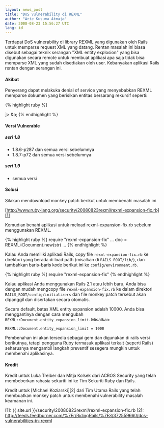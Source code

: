 ```yaml
---
layout: news_post
title: "DoS vulnerability di REXML"
author: "Arie Kusuma Atmaja"
date: 2008-08-23 15:56:27 UTC
lang: id
---
```


Terdapat DoS vulnerability di library REXML yang digunakan oleh Rails
untuk memparse request XML yang datang. Rentan masalah ini biasa disebut
sebagai teknik serangan \"XML entity explosion\" yang bisa digunakan
secara remote untuk membuat aplikasi apa saja tidak bisa memparse XML
yang sudah disediakan oleh user. Kebanyakan aplikasi Rails rentan dengan
serangan ini.

#### Akibat

Penyerang dapat melakuka denial of service yang menyebabkan REXML
memparse dokumen yang berisikan entitas bersarang rekursif seperti:

<nomarkdown markdown="1">

{% highlight ruby %}
<?xml version="1.0" encoding="UTF-8"?>
<!DOCTYPE member [
  <!ENTITY a "&b;&b;&b;&b;&b;&b;&b;&b;&b;&b;">
  <!ENTITY b "&c;&c;&c;&c;&c;&c;&c;&c;&c;&c;">
  <!ENTITY c "&d;&d;&d;&d;&d;&d;&d;&d;&d;&d;">
  <!ENTITY d "&e;&e;&e;&e;&e;&e;&e;&e;&e;&e;">
  <!ENTITY e "&f;&f;&f;&f;&f;&f;&f;&f;&f;&f;">
  <!ENTITY f "&g;&g;&g;&g;&g;&g;&g;&g;&g;&g;">
  <!ENTITY g "xxxxxxxxxxxxxxxxxxxxxxxxxxxxxx">
]>
<member>
&a;
</member>
{% endhighlight %}

</nomarkdown>

#### Versi Vulnerable

##### seri 1.8

* 1\.8.6-p287 dan semua versi sebelumnya
* 1\.8.7-p72 dan semua versi sebelumnya

##### seri 1.9

* semua versi

#### Solusi

Silakan mendownload monkey patch berikut untuk membenahi masalah ini.

[http://www.ruby-lang.org/security/20080823rexml/rexml-expansion-fix.rb][1]

Kemudian benahi aplikasi untuk meload rexml-expansion-fix.rb sebelum
menggunakan REXML.

<nomarkdown markdown="1">

{% highlight ruby %}
require "rexml-expansion-fix"
...
doc = REXML::Document.new(str)
...
{% endhighlight %}

</nomarkdown>

Kalau Anda memiliki aplikasi Rails, copy file `rexml-expansion-fix.rb`
ke direktori yang berada di load path (misalkan di `RAILS_ROOT/lib/`),
dan tambahkan baris-baris kode berikut ini ke `config/environment.rb`.

<nomarkdown markdown="1">

{% highlight ruby %}
require "rexml-expansion-fix"
{% endhighlight %}

</nomarkdown>

Kalau aplikasi Anda menggunakan Rails 2.1 atau lebih baru, Anda bisa
dengan mudah mengcopy file `rexml-expansion-fix.rb` ke dalam direktori
`RAILS_ROOT/config/initializers` dan file monkey patch tersebut akan
dipanggil dan disertakan secara otomatis.

Secara default, batas XML entity expansion adalah 10000. Anda bisa
menggantinya dengan cara mengubah
`REXML::Document.entity_expansion_limit`. Misalkan:

`REXML::Document.entity_expansion_limit = 1000`

Pembenahan ini akan tersedia sebagai gem dan digunakan di rails versi
berikutnya, tetapi pengguna Ruby termasuk aplikasi terkait (seperti
Rails) seharusnya mengambil langkah preventif sesegera mungkin untuk
membenahi aplikasinya.

#### Kredit

Kredit untuk Luka Treiber dan Mitja Kolsek dari ACROS Security yang
telah membeberkan rahasia sekuriti ini ke Tim Sekuriti Ruby dan Rails.

Kredit untuk [Michael Koziarski][2] dari Tim Utama Rails yang telah
membuatkan monkey patch untuk membenahi vulnerability masalah keamanan
ini.



[1]: {{ site.url }}/security/20080823rexml/rexml-expansion-fix.rb
[2]: http://feeds.feedburner.com/%7Er/RidingRails/%7E3/372559660/dos-vulnerabilities-in-rexml
